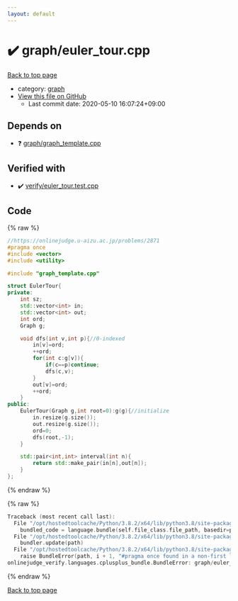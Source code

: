```yaml
---
layout: default
---
```


<!-- mathjax config similar to math.stackexchange -->
<script type="text/javascript" async
  src="https://cdnjs.cloudflare.com/ajax/libs/mathjax/2.7.5/MathJax.js?config=TeX-MML-AM_CHTML">
</script>
<script type="text/x-mathjax-config">
  MathJax.Hub.Config({
    TeX: { equationNumbers: { autoNumber: "AMS" }},
    tex2jax: {
      inlineMath: [ ['$','$'] ],
      processEscapes: true
    },
    "HTML-CSS": { matchFontHeight: false },
    displayAlign: "left",
    displayIndent: "2em"
  });
</script>

<script type="text/javascript" src="https://cdnjs.cloudflare.com/ajax/libs/jquery/3.4.1/jquery.min.js"></script>
<script src="https://cdn.jsdelivr.net/npm/jquery-balloon-js@1.1.2/jquery.balloon.min.js" integrity="sha256-ZEYs9VrgAeNuPvs15E39OsyOJaIkXEEt10fzxJ20+2I=" crossorigin="anonymous"></script>
<script type="text/javascript" src="../../assets/js/copy-button.js"></script>
<link rel="stylesheet" href="../../assets/css/copy-button.css" />


# :heavy_check_mark: graph/euler_tour.cpp

<a href="../../index.html">Back to top page</a>

* category: <a href="../../index.html#f8b0b924ebd7046dbfa85a856e4682c8">graph</a>
* <a href="{{ site.github.repository_url }}/blob/master/graph/euler_tour.cpp">View this file on GitHub</a>
    - Last commit date: 2020-05-10 16:07:24+09:00




## Depends on

* :question: <a href="graph_template.cpp.html">graph/graph_template.cpp</a>


## Verified with

* :heavy_check_mark: <a href="../../verify/verify/euler_tour.test.cpp.html">verify/euler_tour.test.cpp</a>


## Code

<a id="unbundled"></a>
{% raw %}
```cpp
//https://onlinejudge.u-aizu.ac.jp/problems/2871
#pragma once
#include <vector>
#include <utility>

#include "graph_template.cpp"

struct EulerTour{
private:
    int sz;
    std::vector<int> in;
    std::vector<int> out;
    int ord;
    Graph g;

    void dfs(int v,int p){//0-indexed
        in[v]=ord;
        ++ord;
        for(int c:g[v]){
            if(c==p)continue;
            dfs(c,v);
        }
        out[v]=ord;
        ++ord;
    }
public:
    EulerTour(Graph g,int root=0):g(g){//initialize
        in.resize(g.size());
        out.resize(g.size());
        ord=0;
        dfs(root,-1);
    }

    std::pair<int,int> interval(int n){
        return std::make_pair(in[n],out[n]);
    }
};
```
{% endraw %}

<a id="bundled"></a>
{% raw %}
```cpp
Traceback (most recent call last):
  File "/opt/hostedtoolcache/Python/3.8.2/x64/lib/python3.8/site-packages/onlinejudge_verify/docs.py", line 349, in write_contents
    bundled_code = language.bundle(self.file_class.file_path, basedir=pathlib.Path.cwd())
  File "/opt/hostedtoolcache/Python/3.8.2/x64/lib/python3.8/site-packages/onlinejudge_verify/languages/cplusplus.py", line 172, in bundle
    bundler.update(path)
  File "/opt/hostedtoolcache/Python/3.8.2/x64/lib/python3.8/site-packages/onlinejudge_verify/languages/cplusplus_bundle.py", line 214, in update
    raise BundleError(path, i + 1, "#pragma once found in a non-first line")
onlinejudge_verify.languages.cplusplus_bundle.BundleError: graph/euler_tour.cpp: line 2: #pragma once found in a non-first line

```
{% endraw %}

<a href="../../index.html">Back to top page</a>

